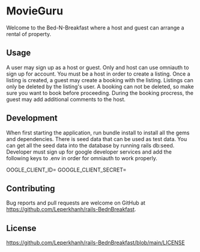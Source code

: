 # MovieGuru

Welcome to the Bed-N-Breakfast where a host and guest can arrange a rental of property.

## Usage

A user may sign up as a host or guest. Only and host can use omniauth to sign up for account. You must be a host in order to create a listing. Once a listing is created, a guest may create a booking with the listing. Listings can only be deleted by the listing's user. A booking can not be deleted, so make sure you want to book before proceeding. During the booking procress, the guest may add additional comments to the host.

## Development

When first starting the application, run bundle install to install all the gems and dependencies. There is seed data that can be used as test data. You can get all the seed data into the database by running rails db:seed. Developer must sign up for google developer services and add the following keys to .env in order for omniauth to work properly.

OOGLE_CLIENT_ID=<yourClientKey>
GOOGLE_CLIENT_SECRET=<yourClientSecet>

## Contributing

Bug reports and pull requests are welcome on GitHub at https://github.com/Leperkhanh/rails-BednBreakfast.

## License

https://github.com/Leperkhanh/rails-BednBreakfast/blob/main/LICENSE
